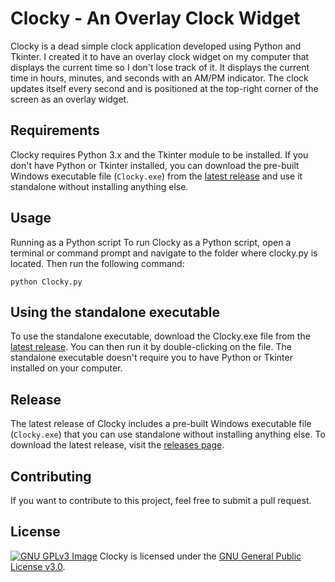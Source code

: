 # Clocky - An Overlay Clock Widget
Clocky is a dead simple clock application developed using Python and Tkinter. I created it to have an overlay clock widget on my computer that displays the current time so I don't lose track of it. It displays the current time in hours, minutes, and seconds with an AM/PM indicator. The clock updates itself every second and is positioned at the top-right corner of the screen as an overlay widget.

## Requirements
Clocky requires Python 3.x and the Tkinter module to be installed. If you don't have Python or Tkinter installed, you can download the pre-built Windows executable file (`Clocky.exe`) from the [latest release](https://github.com/spignelon/Clocky/releases/latest) and use it standalone without installing anything else.

## Usage
Running as a Python script
To run Clocky as a Python script, open a terminal or command prompt and navigate to the folder where clocky.py is located. Then run the following command:
```
python Clocky.py
```

## Using the standalone executable
To use the standalone executable, download the Clocky.exe file from the [latest release](https://github.com/spignelon/Clocky/releases/latest). You can then run it by double-clicking on the file. The standalone executable doesn't require you to have Python or Tkinter installed on your computer.

## Release
The latest release of Clocky includes a pre-built Windows executable file (`Clocky.exe`) that you can use standalone without installing anything else. To download the latest release, visit the [releases page](https://github.com/spignelon/Clocky/releases).

## Contributing
If you want to contribute to this project, feel free to submit a pull request.

## License
[![GNU GPLv3 Image](https://www.gnu.org/graphics/gplv3-127x51.png)](https://www.gnu.org/licenses/gpl-3.0.en.html)
Clocky is licensed under the [GNU General Public License v3.0](https://github.com/spignelon/Clocky/blob/main/LICENSE).
